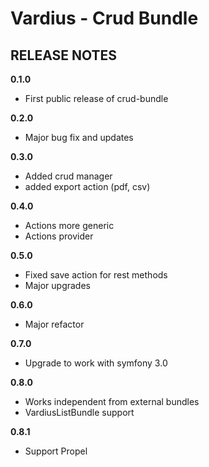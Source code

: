 Vardius - Crud Bundle
======================================

RELEASE NOTES
----------------

**0.1.0**

- First public release of crud-bundle

**0.2.0**

- Major bug fix and updates

**0.3.0**

- Added crud manager
- added export action (pdf, csv)

**0.4.0**

- Actions more generic
- Actions provider

**0.5.0**

- Fixed save action for rest methods
- Major upgrades


**0.6.0**

- Major refactor

**0.7.0**

- Upgrade to work with symfony 3.0

**0.8.0**

- Works independent from external bundles
- VardiusListBundle support

**0.8.1**

- Support Propel